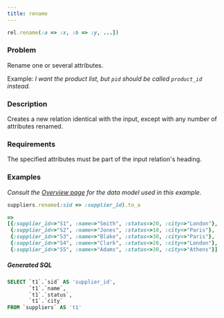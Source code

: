 ```yaml
---
title: rename
---
```


```ruby
rel.rename(:a => :x, :b => :y, ...])
```

### Problem

Rename one or several attributes.

Example: *I want the product list, but `pid` should be called `product_id` instead.*

### Description

Creates a new relation identical with the input, except with any number of attributes renamed.

### Requirements

The specified attributes must be part of the input relation's heading.

### Examples

*Consult the [Overview page](/reference/overview) for the data model used in this example.*

```ruby
suppliers.rename(:sid => :supplier_id).to_a

=>
[{:supplier_id=>"S1", :name=>"Smith", :status=>20, :city=>"London"},
 {:supplier_id=>"S2", :name=>"Jones", :status=>10, :city=>"Paris"},
 {:supplier_id=>"S3", :name=>"Blake", :status=>30, :city=>"Paris"},
 {:supplier_id=>"S4", :name=>"Clark", :status=>20, :city=>"London"},
 {:supplier_id=>"S5", :name=>"Adams", :status=>30, :city=>"Athens"}]
```

##### Generated SQL

```sql
SELECT `t1`.`sid` AS 'supplier_id',
       `t1`.`name`,
       `t1`.`status`,
       `t1`.`city`
FROM `suppliers` AS 't1'
```
